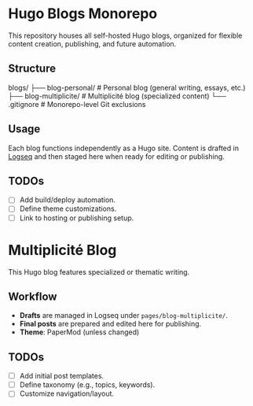 # Hugo Blogs Monorepo

This repository houses all self-hosted Hugo blogs, organized for flexible content creation, publishing, and future automation.

## Structure

blogs/
├── blog-personal/       # Personal blog (general writing, essays, etc.)
├── blog-multiplicite/   # Multiplicité blog (specialized content)
└── .gitignore           # Monorepo-level Git exclusions

## Usage

Each blog functions independently as a Hugo site. Content is drafted in [Logseq](../logseq/knowledge-graph/pages/) and then staged here when ready for editing or publishing.

## TODOs

- [ ] Add build/deploy automation.
- [ ] Define theme customizations.
- [ ] Link to hosting or publishing setup.

# Multiplicité Blog

This Hugo blog features specialized or thematic writing.

## Workflow

- **Drafts** are managed in Logseq under `pages/blog-multiplicite/`.
- **Final posts** are prepared and edited here for publishing.
- **Theme**: PaperMod (unless changed)

## TODOs

- [ ] Add initial post templates.
- [ ] Define taxonomy (e.g., topics, keywords).
- [ ] Customize navigation/layout.
